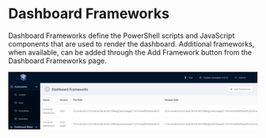 # Dashboard Frameworks

Dashboard Frameworks define the PowerShell scripts and JavaScript components that are used to render the dashboard. Additional frameworks, when available, can be added through the Add Framework button from the Dashboard Frameworks page. 

![](../.gitbook/assets/image%20%2818%29.png)

